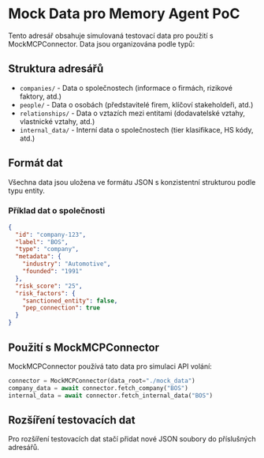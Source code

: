 # Mock Data pro Memory Agent PoC

Tento adresář obsahuje simulovaná testovací data pro použití s MockMCPConnector. Data jsou organizována podle typů:

## Struktura adresářů

- `companies/` - Data o společnostech (informace o firmách, rizikové faktory, atd.)
- `people/` - Data o osobách (představitelé firem, klíčoví stakeholdeři, atd.)
- `relationships/` - Data o vztazích mezi entitami (dodavatelské vztahy, vlastnické vztahy, atd.)
- `internal_data/` - Interní data o společnostech (tier klasifikace, HS kódy, atd.)

## Formát dat

Všechna data jsou uložena ve formátu JSON s konzistentní strukturou podle typu entity.

### Příklad dat o společnosti

```json
{
  "id": "company-123",
  "label": "BOS",
  "type": "company",
  "metadata": {
    "industry": "Automotive",
    "founded": "1991"
  },
  "risk_score": "25",
  "risk_factors": {
    "sanctioned_entity": false,
    "pep_connection": true
  }
}
```

## Použití s MockMCPConnector

MockMCPConnector používá tato data pro simulaci API volání:

```python
connector = MockMCPConnector(data_root="./mock_data")
company_data = await connector.fetch_company("BOS")
internal_data = await connector.fetch_internal_data("BOS")
```

## Rozšíření testovacích dat

Pro rozšíření testovacích dat stačí přidat nové JSON soubory do příslušných adresářů.
